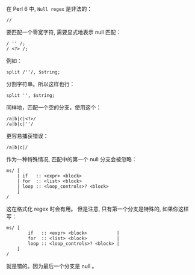 在 Perl 6 中, `Null regex` 是非法的：

```perl6
//
```
要匹配一个零宽字符, 需要显式地表示 null 匹配：

```perl6
/ '' /;
/ <?> /;
```

例如：

```perl6
split /''/, $string;
```

 分割字符串。所以这样也行：

```perl6
split '', $string;
```

同样地，匹配一个空的分支，使用这个：

```perl6
/a|b|c|<?>/
/a|b|c|''/
```

更容易捕获错误：

```oc
/a|b|c|/
```

 作为一种特殊情况, 匹配中的第一个 null 分支会被忽略：

```oc
ms/ [
    | if   :: <expr> <block>
    | for  :: <list> <block>
    | loop :: <loop_controls>? <block>
    ]
/ 
```
这在格式化 regex 时会有用。
但是注意, 只有第一个分支是特殊的, 如果你这样写：

```oc
ms/ [
        if   :: <expr> <block>           |
        for  :: <list> <block>           |
        loop :: <loop_controls>? <block> |
    ]
/
```
 就是错的。因为最后一个分支是 null 。
